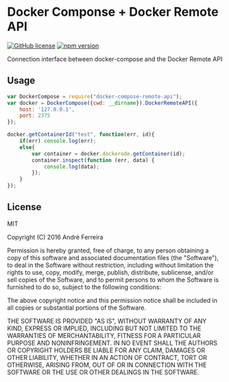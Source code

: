 # Docker Componse + Docker Remote API

[![GitHub license](https://img.shields.io/badge/license-MIT-blue.svg)](https://raw.githubusercontent.com/jsrun/docker-compose-remote-api/master/LICENSE)
[![npm version](https://badge.fury.io/js/docker-compose-remote-api.svg)](https://badge.fury.io/js/docker-compose-remote-api)

Connection interface between docker-compose and the Docker Remote API

## Usage

```js
var DockerCompose = require("docker-compose-remote-api");
var docker = DockerCompose({cwd: __dirname}).DockerRemoteAPI({
    host: '127.0.0.1',
    port: 2375
});

docker.getContainerId("test", function(err, id){
    if(err) console.log(err);
    else{
        var container = docker.dockerode.getContainer(id);
        container.inspect(function (err, data) {
            console.log(data);
        });
    }
});
```

## License

  MIT
  
  Copyright (C) 2016 André Ferreira

  Permission is hereby granted, free of charge, to any person obtaining a copy of this software and associated documentation files (the "Software"), to deal in the Software without restriction, including without limitation the rights to use, copy, modify, merge, publish, distribute, sublicense, and/or sell copies of the Software, and to permit persons to whom the Software is furnished to do so, subject to the following conditions:

  The above copyright notice and this permission notice shall be included in all copies or substantial portions of the Software.

  THE SOFTWARE IS PROVIDED "AS IS", WITHOUT WARRANTY OF ANY KIND, EXPRESS OR IMPLIED, INCLUDING BUT NOT LIMITED TO THE WARRANTIES OF MERCHANTABILITY, FITNESS FOR A PARTICULAR PURPOSE AND NONINFRINGEMENT. IN NO EVENT SHALL THE AUTHORS OR COPYRIGHT HOLDERS BE LIABLE FOR ANY CLAIM, DAMAGES OR OTHER LIABILITY, WHETHER IN AN ACTION OF CONTRACT, TORT OR OTHERWISE, ARISING FROM, OUT OF OR IN CONNECTION WITH THE SOFTWARE OR THE USE OR OTHER DEALINGS IN THE SOFTWARE.